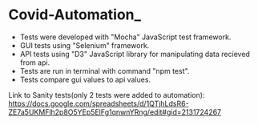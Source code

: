 # Covid-Automation_
* Tests were developed with "Mocha" JavaScript test framework.
* GUI tests using "Selenium" framework.
* API tests using "D3" JavaScript library for manipulating data recieved from api.
* Tests are run in terminal with command "npm test".
* Tests compare gui values to api values.

Link to Sanity tests(only 2 tests were added to automation):
https://docs.google.com/spreadsheets/d/1QTjhLdsR6-ZE7a5UKMFlh2p8O5YEp5ElFg1qnwnYRng/edit#gid=2131724267
